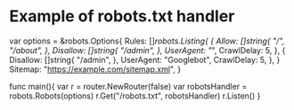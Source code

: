 # Example of robots.txt handler

var options = &robots.Options{
    Rules: []*robots.Listing{
        {
            Allow: []string{
                "/",
                "/about",
            },
            Disallow: []string{
                "/admin",
            },
            UserAgent: "*",
            CrawlDelay: 5,
        },
        {
            Disallow: []string{
                "/admin",
            },
            UserAgent: "Googlebot",
            CrawlDelay: 5,
        },
    }
    Sitemap: "https://example.com/sitemap.xml",
}

func main(){
    var r = router.NewRouter(false)
    var robotsHandler = robots.Robots(options)
    r.Get("/robots.txt", robotsHandler)
    r.Listen()
}
